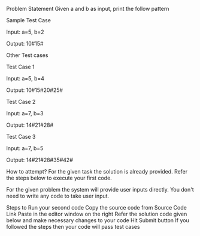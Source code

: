 Problem Statement
Given a and b as input, print the follow pattern

Sample Test Case

Input:
a=5, b=2

Output:
10#15#

Other Test cases

Test Case 1

Input:
a=5, b=4

Output:
10#15#20#25#

Test Case 2

Input:
a=7, b=3

Output:
14#21#28#

Test Case 3

Input:
a=7, b=5

Output:
14#21#28#35#42#

How to attempt?
For the given task the solution is already provided. Refer the steps below to execute your first code.

For the given problem the system will provide user inputs directly. You don't need to write any code to take user input.

Steps to Run your second code
Copy the source code from Source Code Link
Paste in the editor window on the right
Refer the solution code given below and make necessary changes to your code
Hit Submit button
If you followed the steps then your code will pass test cases


